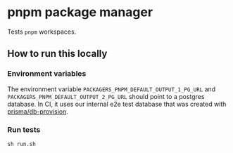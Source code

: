 # pnpm package manager

Tests `pnpm` workspaces.

## How to run this locally

### Environment variables

The environment variable `PACKAGERS_PNPM_DEFAULT_OUTPUT_1_PG_URL` and
`PACKAGERS_PNPM_DEFAULT_OUTPUT_2_PG_URL` should point to a postgres database.
In CI, it uses our internal e2e test database that was created with
[prisma/db-provision](https://github.com/prisma/db-provision).

### Run tests

```shell script
sh run.sh
```
